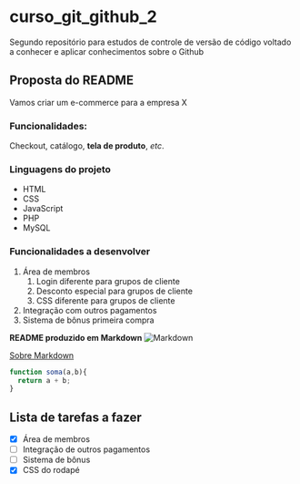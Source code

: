 # curso_git_github_2

Segundo repositório para estudos de controle de versão de código voltado a conhecer e aplicar conhecimentos sobre o Github

## Proposta do README

Vamos criar um e-commerce para a empresa X

### Funcionalidades:

Checkout, catálogo, __tela de produto__, _etc_.

### Linguagens do projeto

* HTML
* CSS
* JavaScript
* PHP
* MySQL

### Funcionalidades a desenvolver

1. Área de membros
   1. Login diferente para grupos de cliente
   2. Desconto especial para grupos de cliente
   3. CSS diferente para grupos de cliente
2. Integração com outros pagamentos
3. Sistema de bônus primeira compra

**README produzido em Markdown**
![Markdown](https://th.bing.com/th/id/R.13576f268705c0ec6068ef0ecdf6d28d?rik=6%2f8JvkJKVUJUEw&riu=http%3a%2f%2fweibeld.net%2fassets%2ficons%2fmarkdown.png&ehk=xKTpwb%2b1EGaawDHH9SE0uXeUYCFPBtixuu6w1OYpWIc%3d&risl=&pid=ImgRaw&r=0)

[Sobre Markdown](https://www.markdownguide.org/)

```javascript
function soma(a,b){
  return a + b;
}
```

## Lista de tarefas a fazer

- [X] Área de membros
- [ ] Integração de outros pagamentos
- [ ] Sistema de bônus
- [X] CSS do rodapé
